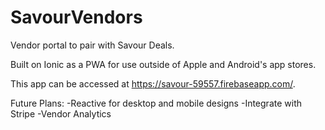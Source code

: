 # SavourVendors

Vendor portal to pair with Savour Deals.

Built on Ionic as a PWA for use outside of Apple and Android's app stores. 

This app can be accessed at https://savour-59557.firebaseapp.com/.

Future Plans:
-Reactive for desktop and mobile designs
-Integrate with Stripe
-Vendor Analytics
